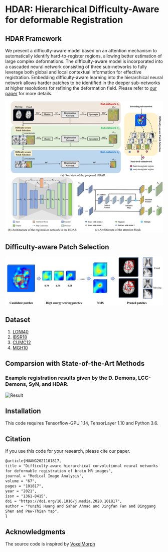 # HDAR: Hierarchical Difficulty-Aware for deformable Registration

## HDAR Framework
We present a difficulty-aware model based on an attention mechanism to automatically identify hard-to-register regions, allowing better estimation of large complex deformations. The difficulty-aware model is incorporated into a cascaded neural network consisting of three sub-networks to fully leverage both global and local contextual information for effective registration. Embedding difficulty-aware learning into the hierarchical neural network allows harder patches to be identified in the deeper sub-networks at higher resolutions for refining the deformation field. Please refer to [our paper](https://www.sciencedirect.com/science/article/pii/S136184152030181X) for more details.

![Framework](./imgs/framework.png)

## Difficulty-aware Patch Selection
![Patchselec](./imgs/patch_selection.png)

## Dataset
1. [LONI40](http://www.loni.usc.edu/atlases/Atlas_Detail.php?atlas_id=12)
2. [IBSR18](https://www.nitrc.org/projects/ibsr/)
3. [CUMC12](https://www.synapse.org/#!Synapse:syn3207203)
4. [MGH10](https://www.synapse.org/#!Synapse:syn3207203)

## Comparsion with State-of-the-Art Methods
### Example registration results given by the D. Demons, LCC-Demons, SyN, and HDAR.
![Result](./imgs/selfie_results.jpg)

## Installation
This code requires Tensorflow-GPU 1.14, TensorLayer 1.10 and Python 3.6.

## Citation
If you use this code for your research, please cite our paper.
```
@article{HUANG2021101817,
title = "Difficulty-aware hierarchical convolutional neural networks for deformable registration of brain MR images",
journal = "Medical Image Analysis",
volume = "67",
pages = "101817",
year = "2021",
issn = "1361-8415",
doi = "https://doi.org/10.1016/j.media.2020.101817",
author = "Yunzhi Huang and Sahar Ahmad and Jingfan Fan and Dinggang Shen and Pew-Thian Yap",
}
```
## Acknowledgments
The source code is inspired by [VoxelMorph](https://github.com/voxelmorph/voxelmorph)
